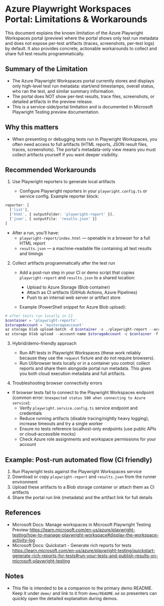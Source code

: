 # Azure Playwright Workspaces Portal: Limitations & Workarounds

This document explains the known limitation of the Azure Playwright Workspaces portal (preview) where the portal shows only test run metadata and does not expose per-test artifacts (traces, screenshots, per-test logs) by default. It also provides concrete, actionable workarounds to collect and share full test results programmatically.

## Summary of the Limitation

- The Azure Playwright Workspaces portal currently stores and displays only high-level test run metadata: start/end timestamps, overall status, who ran the test, and similar summary information.
- The portal does NOT show per-test results, trace files, screenshots, or detailed artifacts in the preview release.
- This is a service-side/portal limitation and is documented in Microsoft Playwright Testing preview documentation.

## Why this matters

- When presenting or debugging tests run in Playwright Workspaces, you often need access to full artifacts (HTML reports, JSON result files, traces, screenshots). The portal's metadata-only view means you must collect artifacts yourself if you want deeper visibility.

## Recommended Workarounds

1) Use Playwright reporters to generate local artifacts

   - Configure Playwright reporters in your `playwright.config.ts` or service config. Example reporter block:

```ts
reporter: [
  ['list'],
  ['html', { outputFolder: 'playwright-report' }],
  ['json', { outputFile: 'results.json' }]
]
```

   - After a run, you'll have:
     - `playwright-report/index.html` — openable in a browser for a full HTML report
     - `results.json` — a machine-readable file containing all test results and timings

2) Collect artifacts programmatically after the test run

   - Add a post-run step in your CI or demo script that copies `playwright-report` and `results.json` to a shared location:
     - Upload to Azure Storage (Blob container)
     - Attach as CI artifacts (GitHub Actions, Azure Pipelines)
     - Push to an internal web server or artifact store

   - Example (PowerShell snippet for Azure Blob upload):

```powershell
# after tests run locally in CI
$container = 'playwright-reports'
$storageAccount = 'mystorageaccount'
az storage blob upload-batch -d $container -s ./playwright-report --account-name $storageAccount
az storage blob upload --account-name $storageAccount -c $container -f results.json -n results.json
```

3) Hybrid/demo-friendly approach

   - Run API tests in Playwright Workspaces (these work reliably because they use the `request` fixture and do not require browsers).
   - Run UI/browser tests locally or in a container you control; collect reports and share them alongside portal run metadata. This gives you both cloud execution metadata and full artifacts.

4) Troubleshooting browser connectivity errors

- If browser tests fail to connect to the Playwright Workspaces endpoint (common error: `Unexpected status 500 when connecting to Azure service`):
  - Verify `playwright.service.config.ts` service endpoint and credentials
  - Reduce running artifacts (disable tracing/nightly heavy logging), increase timeouts and try a single worker
  - Ensure no tests reference localhost-only endpoints (use public APIs or cloud-accessible mocks)
  - Check Azure role assignments and workspace permissions for your account

## Example: Post-run automated flow (CI friendly)

1. Run Playwright tests against the Playwright Workspaces service
2. Download or copy `playwright-report` and `results.json` from the runner environment
3. Upload these artifacts to a Blob storage container or attach them as CI artifacts
4. Share the portal run link (metadata) and the artifact link for full details

## References

- Microsoft Docs: Manage workspaces in Microsoft Playwright Testing Preview
  https://learn.microsoft.com/en-us/azure/playwright-testing/how-to-manage-playwright-workspace#display-the-workspace-activity-log
- Microsoft Docs: Quickstart - Generate rich reports for tests
  https://learn.microsoft.com/en-us/azure/playwright-testing/quickstart-generate-rich-reports-for-tests#run-your-tests-and-publish-results-on-microsoft-playwright-testing

## Notes

- This file is intended to be a companion to the primary demo README. Keep it under `demo/` and link to it from `demo/README.md` so presenters can quickly open the detailed explanation during demos.
